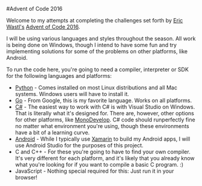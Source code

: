 #Advent of Code 2016

Welcome to my attempts at completing the challenges set forth by [Eric Wastl's](http://was.tl/) [Advent of Code 2016](http://adventofcode.com/2016/).

I will be using various languages and styles throughout the season. All work is being done on Windows, though I intend to have some fun and try implementing solutions for some of the problems on other platforms, like Android.

To run the code here, you're going to need a compiler, interpreter or SDK for the following languages and platforms:

* [Python](https://python.org) - Comes installed on most Linux distributions and all Mac systems. Windows users will have to install it.
* [Go](https://golang.org) - From Google, this is my favorite language. Works on all platforms.
* [C#](https://www.visualstudio.com/vs/community/) - The easiest way to work with C# is with Visual Studio on Windows. That is literally what it's designed for. There are, however, other options for other platforms, like [MonoDevelop](http://www.monodevelop.com/). C# code should runperfectly fine no matter what environment you're using, though these environments have a bit of a learning curve.
* [Android](https://developer.android.com/studio/index.html) - While I typically use [Xamarin](https://www.xamarin.com/) to build my Android apps, I will use Android Studio for the purposes of this project.
* C and C++ - For these you're going to have to find your own compiler. It's very different for each platform, and it's likely that you already know what you're looking for if you want to compile a basic C program. :)
* JavaScript - Nothing special required for this: Just run it in your browser!